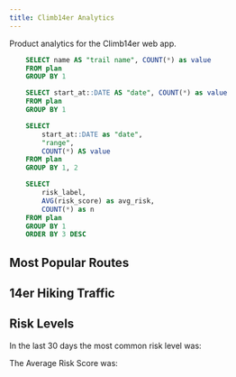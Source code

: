 ```yaml
---
title: Climb14er Analytics
---
```


Product analytics for the Climb14er web app.

```sql most_popular_routes
    SELECT name AS "trail name", COUNT(*) as value
    FROM plan
    GROUP BY 1
```

```sql traffic_by_date
    SELECT start_at::DATE AS "date", COUNT(*) as value
    FROM plan
    GROUP BY 1
```

```sql traffic_by_range
    SELECT 
        start_at::DATE as "date",
        "range",
        COUNT(*) AS value
    FROM plan
    GROUP BY 1, 2
```

```sql risk_levels
    SELECT
        risk_label,
        AVG(risk_score) as avg_risk,
        COUNT(*) as n
    FROM plan
    GROUP BY 1
    ORDER BY 3 DESC
```

## Most Popular Routes
<BarChart
    data={most_popular_routes}
    x="trail name"
    y=value
    xAxisTitle="Trail Name"
/>

## 14er Hiking Traffic
<Tabs>
    <Tab label="Total Traffic by Date">
        <LineChart
            data={traffic_by_date}
            x="date"
            y=value
            xAxisTitle="Date"
            yAxisTitle="Planned Hikes"
        />
    </Tab>
    <Tab label="Traffic by Range">
        <BarChart
            data={traffic_by_range}
            x="date"
            y=value
            series="range"
        />
    </Tab>
</Tabs>

## Risk Levels
In the last 30 days the most common risk level was: <b><Value
    data={risk_levels}
    column=risk_label
/> </b>

The Average Risk Score was: <b><Value
    data={risk_levels}
    column=avg_risk
/> </b>

